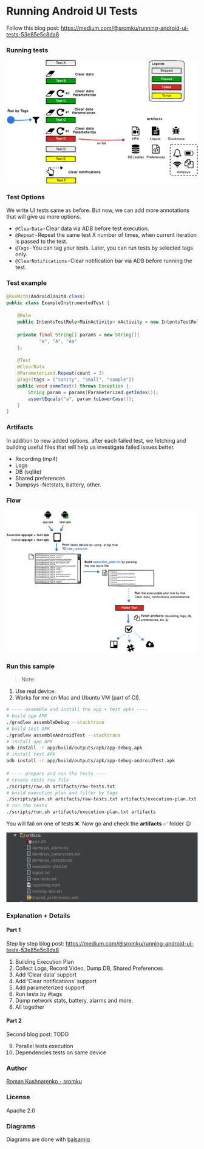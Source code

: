 # Running Android UI Tests

Follow this blog post: https://medium.com/@sromku/running-android-ui-tests-53e85e5c8da8

### Running tests

<img src="assets/running_tests.png"/>

### Test Options
We write UI tests same as before. But now, we can add more annotations that will give us more options. 

- `@ClearData` - Clear data via ADB before test execution.
- `@Repeat` - Repeat the same test X number of times, when current iteration is passed to the test.
- `@Tags` - You can tag your tests. Later, you can run tests by selected tags only.
- `@ClearNotifications` - Clear notification bar via ADB before running the test.

### Test example

```java
@RunWith(AndroidJUnit4.class)
public class ExampleInstrumentedTest {

    @Rule
    public IntentsTestRule<MainActivity> mActivity = new IntentsTestRule<>(MainActivity.class);
        
    private final String[] params = new String[]{
            "a", "A", "Aa"
    };

    @Test
    @ClearData
    @Parameterized.Repeat(count = 3)
    @Tags(tags = {"sanity", "small", "sample"})
    public void someTest() throws Exception {
        String param = params[Parameterized.getIndex()];
        assertEquals("a", param.toLowerCase());
    }
}
```

### Artifacts

In addition to new added options, after each failed test, we fetching and building useful files that will help us investigate failed issues better.

- Recording (mp4)
- Logs
- DB (sqlite)
- Shared preferences
- Dumpsys - Netstats, battery, other.

### Flow

<img src="assets/flow.png"/>

### Run this sample

> Note: <br>
1. Use real device. <br>
2. Works for me on Mac and Ubuntu VM (part of CI). 

```bash
# ---- assemble and install the app + test apks ----
# build app APK
./gradlew assembleDebug --stacktrace
# build test APK
./gradlew assembleAndroidTest --stacktrace
# install app APK
adb install -r app/build/outputs/apk/app-debug.apk
# install test APK
adb install -r app/build/outputs/apk/app-debug-androidTest.apk

# ---- prepare and run the tests ----
# create tests raw file
./scripts/raw.sh artifacts/raw-tests.txt
# build execution plan and filter by tags
./scripts/plan.sh artifacts/raw-tests.txt artifacts/execution-plan.txt -t "sanity,small"
# run the tests
./scripts/run.sh artifacts/execution-plan.txt artifacts
```

You will fail on one of tests :x:. Now go and check the **artifacts** :white_check_mark: folder :wink:

<img src="assets/artifacts.png"/>

### Explanation + Details

#### Part 1

Step by step blog post: https://medium.com/@sromku/running-android-ui-tests-53e85e5c8da8

1. Building Execution Plan
2. Collect Logs, Record Video, Dump DB, Shared Preferences
3. Add ‘Clear data’ support
4. Add ‘Clear notifications’ support
5. Add parameterized support
6. Run tests by #tags
7. Dump network stats, battery, alarms and more.
8. All together

#### Part 2

Second blog post: TODO

9. Parallel tests execution
10. Dependencies tests on same device

### Author

[Roman Kushnarenko - sromku](https://github.com/sromku)

### License
Apache 2.0

### Diagrams
Diagrams are done with [balsamiq](https://balsamiq.com/)

